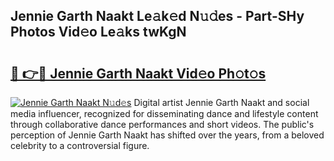 ## Jennie Garth Naakt Le𝚊k𝚎d N𝚞𝚍es - Part-SHy Photos Vid𝚎o Le𝚊ks twKgN

# <h2><a href="http://fb6dof.evod.top/?m=Jennie+Garth+Naakt">🔗 👉🔴 Jennie Garth Naakt Vid𝚎o Ph𝚘t𝚘s</a></h2>

[![Jennie Garth Naakt N𝚞d𝚎s](https://i.imgur.com/8V9OHl7.gif)](http://fb6dof.evod.top/?m=Jennie+Garth+Naakt)
Digital artist Jennie Garth Naakt and social media influencer, recognized for disseminating dance and lifestyle content through collaborative dance performances and short videos. The public's perception of Jennie Garth Naakt has shifted over the years, from a beloved celebrity to a controversial figure. 
